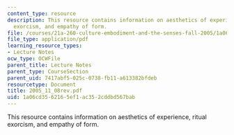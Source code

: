 ```yaml
---
content_type: resource
description: This resource contains information on aesthetics of experience, ritual
  exorcism, and empathy of form.
file: /courses/21a-260-culture-embodiment-and-the-senses-fall-2005/1a06cd3562165ef1ac352cddbd567bab_2005_11_08rev.pdf
file_type: application/pdf
learning_resource_types:
- Lecture Notes
ocw_type: OCWFile
parent_title: Lecture Notes
parent_type: CourseSection
parent_uid: 7417abf5-025c-0738-fb11-a613382bfdeb
resourcetype: Document
title: 2005_11_08rev.pdf
uid: 1a06cd35-6216-5ef1-ac35-2cddbd567bab
---
```

This resource contains information on aesthetics of experience, ritual exorcism, and empathy of form.

